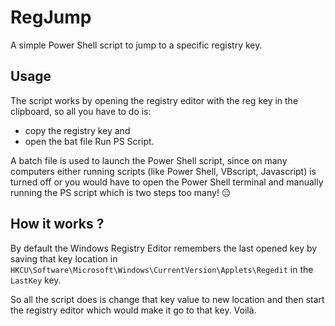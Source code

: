 RegJump
=======

A simple Power Shell script to jump to a specific registry key.


## Usage

The script works by opening the registry editor with the reg key in the clipboard, so all you have to do is:
* copy the registry key and 
* open the bat file Run PS Script.

A batch file is used to launch the Power Shell script, since on many computers either running scripts (like Power Shell, VBscript, Javascript) is turned off or you would have to open the Power Shell terminal and manually running the PS script which is two steps too many! :expressionless:


## How it works ?

By default the Windows Registry Editor remembers the last opened key by saving that key location in `HKCU\Software\Microsoft\Windows\CurrentVersion\Applets\Regedit` in the `LastKey` key.

So all the script does is change that key value to new location and then start the registry editor which would make it go to that key. Voilà.

